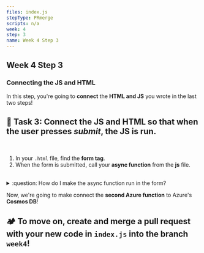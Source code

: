 ```yaml
---
files: index.js
stepType: PRmerge
scripts: n/a
week: 4
step: 3
name: Week 4 Step 3
---
```


## Week 4 Step 3

### Connecting the JS and HTML

In this step, you're going to **connect** the **HTML and JS** you wrote in the last two steps!

## **:pencil: Task 3: Connect the JS and HTML so that when the user presses _submit_, the JS is run.** <br>

</br>

1. In your `.html` file, find the **form tag**.
2. When the form is submitted, call your **async function** from the **js** file.
</br>

<details>
<summary>:question: How do I make the async function run in the form?</summary>
  </br>

Add `onsubmit=` to your form, after the form's **id** is declared.

Your form should look like this (with input tags inside, of course):

```html

<form id="unique_id_here" onsubmit=>

</form>

```

Now, in the **onsubmit property**, call your **async function** as if you were writing js.

In the end, your form should look something like this (again, the input tags should be inside):

```html

<form id="unique_id_here" onsubmit=functionName(parameter)>

</form>

```

  <br>
</details>

Now, we're going to make connect the **second Azure function** to Azure's **Cosmos DB**!

## **:camping: To move on, create and merge a pull request with your new code in `index.js` into the branch `week4`!**
